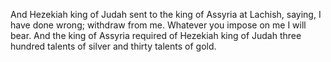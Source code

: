 And Hezekiah king of Judah sent to the king of Assyria at Lachish, saying, I have done wrong; withdraw from me. Whatever you impose on me I will bear. And the king of Assyria required of Hezekiah king of Judah three hundred talents of silver and thirty talents of gold.
